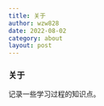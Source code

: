 ```yaml
---
title: 关于
author: wzw828
date: 2022-08-02
category: about
layout: post
---
```


### 关于

记录一些学习过程的知识点。